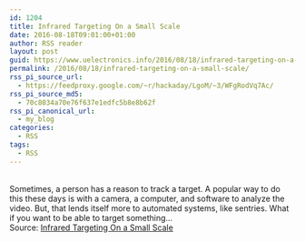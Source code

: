 ```yaml
---
id: 1204
title: Infrared Targeting On a Small Scale
date: 2016-08-18T09:01:00+01:00
author: RSS reader
layout: post
guid: https://www.uelectronics.info/2016/08/18/infrared-targeting-on-a-small-scale/
permalink: /2016/08/18/infrared-targeting-on-a-small-scale/
rss_pi_source_url:
  - https://feedproxy.google.com/~r/hackaday/LgoM/~3/WFgRodVq7Ac/
rss_pi_source_md5:
  - 70c8034a70e76f637e1edfc5b8e8b62f
rss_pi_canonical_url:
  - my_blog
categories:
  - RSS
tags:
  - RSS
---
```

&#013;  
Sometimes, a person has a reason to track a target. A popular way to do this these days is with a camera, a computer, and software to analyze the video. But, that lends itself more to automated systems, like sentries. What if you want to be able to target something…&#013;  
Source: <a href="https://feedproxy.google.com/~r/hackaday/LgoM/~3/WFgRodVq7Ac/" target="_blank">Infrared Targeting On a Small Scale</a>